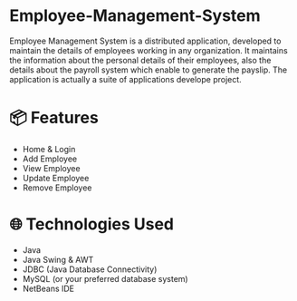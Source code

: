# Employee-Management-System
Employee Management System is a distributed application, developed to maintain the details of employees working in any organization. It maintains the information about the personal details of their employees, also the details about the payroll system which enable to generate the payslip. The application is actually a suite of applications develope project.

# 📦 Features
- Home & Login
- Add Employee
- View Employee
- Update Employee
- Remove Employee
  

# 🌐 Technologies Used
- Java
- Java Swing & AWT
- JDBC (Java Database Connectivity)
- MySQL (or your preferred database system)
- NetBeans IDE
